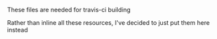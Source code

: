 These files are needed for travis-ci building

Rather than inline all these resources, I've decided to just put them here instead
